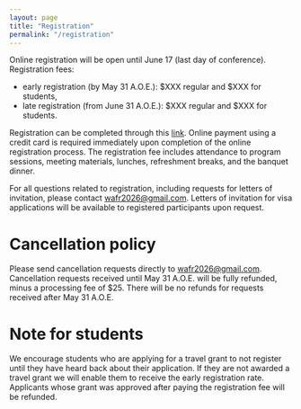 ```yaml
---
layout: page
title: "Registration"
permalink: "/registration"
---
```


Online registration will be open until June 17 (last day of conference).
Registration fees:
- early registration (by May 31 A.O.E.): $XXX regular and $XXX for students,
- late registration (from June 31 A.O.E.): $XXX regular and $XXX for students.

Registration can be completed through this [link]().
Online payment using a credit card is required immediately upon completion of the online registration process.
The registration fee includes attendance to program sessions, meeting materials, lunches, refreshment breaks, and the banquet dinner.

For all questions related to registration, including requests for letters of invitation, please contact wafr2026@gmail.com.
Letters of invitation for visa applications will be available to registered participants upon request.

# Cancellation policy

Please send cancellation requests directly to wafr2026@gmail.com.
Cancellation requests received until May 31 A.O.E. will be fully refunded, minus a processing fee of $25.
There will be no refunds for requests received after May 31 A.O.E.

# Note for students

We encourage students who are applying for a travel grant to not register until they have heard back about their application.
If they are not awarded a travel grant we will enable them to receive the early registration rate.
Applicants whose grant was approved after paying the registration fee will be refunded.
